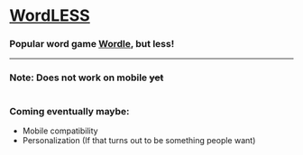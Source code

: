 # [WordLESS](https://haqer-man.github.io/WordLess/)

### Popular word game [Wordle](https://www.nytimes.com/games/wordle/index.html),  but **less**!

***

### Note: Does not work on mobile ~~yet~~

#

### Coming eventually maybe:
* Mobile compatibility
* Personalization (If that turns out to be something people want)
